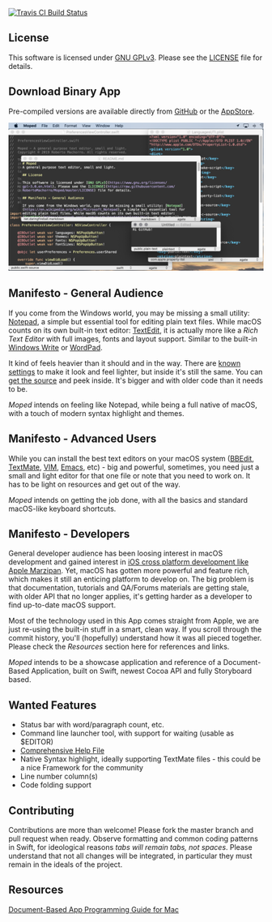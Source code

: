 [![Travis CI Build Status](https://api.travis-ci.org/RobertoMachorro/Moped.svg?branch=master)](https://travis-ci.org/RobertoMachorro/Moped)

## License

This software is licensed under [GNU GPLv3](https://www.gnu.org/licenses/gpl-3.0.en.html). Please see the [LICENSE](https://raw.githubusercontent.com/RobertoMachorro/Moped/master/LICENSE) file for details.

## Download Binary App

Pre-compiled versions are available directly from [GitHub](https://github.com/RobertoMachorro/Moped/releases) or the [AppStore](https://apps.apple.com/us/app/moped-text-editor/id1477419086?mt=12).

![Moped Screenshot](assets/screenshot.png)

## Manifesto - General Audience

If you come from the Windows world, you may be missing a small utility: [Notepad](https://en.wikipedia.org/wiki/Microsoft_Notepad), a simple but essential tool for editing plain text files. While macOS counts on its own built-in text editor: [TextEdit](https://support.apple.com/guide/textedit/welcome/mac), it is actually more like a *Rich Text Editor* with full images, fonts and layout support. Similar to the built-in [Windows Write](https://en.wikipedia.org/wiki/Microsoft_Write) or [WordPad](https://en.wikipedia.org/wiki/WordPad).

It kind of feels heavier than it should and in the way. There are [known settings](https://www.techjunkie.com/textedit-plain-text-mode/) to make it look and feel lighter, but inside it's still the same. You can [get the source](https://developer.apple.com/library/archive/samplecode/TextEdit/Introduction/Intro.html) and peek inside. It's bigger and with older code than it needs to be.

*Moped* intends on feeling like Notepad, while being a full native of macOS, with a touch of modern syntax highlight and themes.

## Manifesto - Advanced Users

While you can install the best text editors on your macOS system ([BBEdit](https://www.barebones.com/products/bbedit), [TextMate](https://macromates.com), [VIM](https://www.vim.org), [Emacs](http://www.gnu.org/software/emacs/), etc) - big and powerful, sometimes, you need just a small and light editor for that one file or note that you need to work on. It has to be light on resources and get out of the way.

*Moped* intends on getting the job done, with all the basics and standard macOS-like keyboard shortcuts.

## Manifesto - Developers

General developer audience has been loosing interest in macOS development and gained interest in [iOS cross platform development like Apple Marzipan](https://techcrunch.com/2018/06/04/apple-is-bringing-the-best-of-ios-to-macos/). Yet, macOS has gotten more powerful and feature rich, which makes it still an enticing platform to develop on. The big problem is that documentation, tutorials and QA/Forums materials are getting stale, with older API that no longer applies, it's getting harder as a developer to find up-to-date macOS support.

Most of the technology used in this App comes straight from Apple, we are just re-using the built-in stuff in a smart, clean way. If you scroll through the commit history, you'll (hopefully) understand how it was all pieced together. Please check the *Resources* section here for references and links.

*Moped* intends to be a showcase application and reference of a Document-Based Application, built on Swift, newest Cocoa API and fully Storyboard based.

## Wanted Features

* Status bar with word/paragraph count, etc.
* Command line launcher tool, with support for waiting (usable as $EDITOR)
* [Comprehensive Help File](https://developer.apple.com/library/archive/documentation/Cocoa/Conceptual/OnlineHelp/Tasks/SpecifyHelpFile.html#//apple_ref/doc/uid/20000020)
* Native Syntax highlight, ideally supporting TextMate files - this could be a nice Framework for the community
* Line number column(s)
* Code folding support

## Contributing

Contributions are more than welcome! Please fork the master branch and pull request when ready. Observe formatting and common coding patterns in Swift, for ideological reasons *tabs will remain tabs, not spaces*. Please understand that not all changes will be integrated, in particular they must remain in the ideals of the project.

## Resources

[Document-Based App Programming Guide for Mac](https://developer.apple.com/library/archive/documentation/DataManagement/Conceptual/DocBasedAppProgrammingGuideForOSX/Introduction/Introduction.html)
